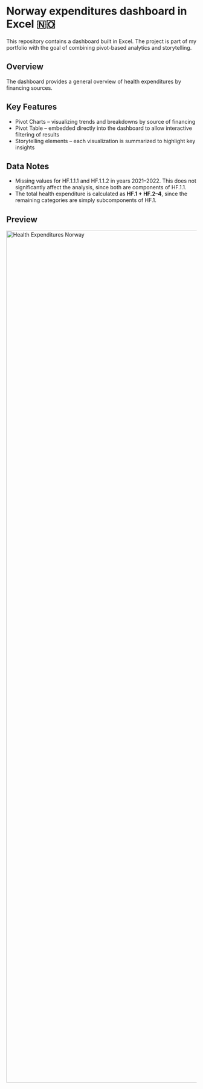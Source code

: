 # Norway expenditures dashboard in Excel 🇳🇴
This repository contains a dashboard built in Excel.
The project is part of my portfolio with the goal of combining pivot-based analytics and storytelling.

## Overview
The dashboard provides a general overview of health expenditures by financing sources.

## Key Features
- Pivot Charts – visualizing trends and breakdowns by source of financing
- Pivot Table – embedded directly into the dashboard to allow interactive filtering of results
- Storytelling elements – each visualization is summarized to highlight key insights

## Data Notes
- Missing values for HF.1.1.1 and HF.1.1.2 in years 2021–2022. This does not significantly affect the analysis, since both are components of HF.1.1.
- The total health expenditure is calculated as **HF.1 + HF.2–4**, since the remaining categories are simply subcomponents of HF.1.

## Preview
<img width="3618" height="2247" alt="Health Expenditures Norway" src="https://github.com/user-attachments/assets/c6c81a1e-094f-4bec-b94f-b6e67be75894" />
